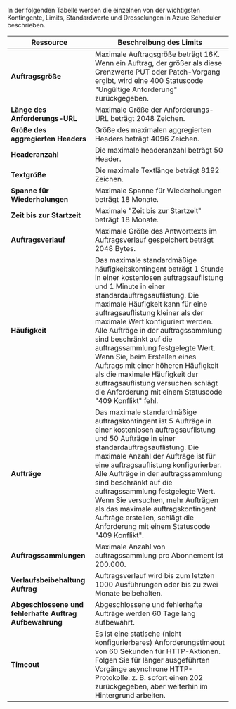 In der folgenden Tabelle werden die einzelnen von der wichtigsten Kontingente, Limits, Standardwerte und Drosselungen in Azure Scheduler beschrieben.

| Ressource | Beschreibung des Limits |
| --- | --- |
| **Auftragsgröße** |Maximale Auftragsgröße beträgt 16K. Wenn ein Auftrag, der größer als diese Grenzwerte PUT oder Patch-Vorgang ergibt, wird eine 400 Statuscode "Ungültige Anforderung" zurückgegeben. |
| **Länge des Anforderungs-URL** |Maximale Größe der Anforderungs-URL beträgt 2048 Zeichen. |
| **Größe des aggregierten Headers** |Größe des maximalen aggregierten Headers beträgt 4096 Zeichen. |
| **Headeranzahl** |Die maximale headeranzahl beträgt 50 Header. |
| **Textgröße** |Die maximale Textlänge beträgt 8192 Zeichen. |
| **Spanne für Wiederholungen** |Maximale Spanne für Wiederholungen beträgt 18 Monate. |
| **Zeit bis zur Startzeit** |Maximale "Zeit bis zur Startzeit" beträgt 18 Monate. |
| **Auftragsverlauf** |Maximale Größe des Antworttexts im Auftragsverlauf gespeichert beträgt 2048 Bytes. |
| **Häufigkeit** |Das maximale standardmäßige häufigkeitskontingent beträgt 1 Stunde in einer kostenlosen auftragsauflistung und 1 Minute in einer standardauftragsauflistung. Die maximale Häufigkeit kann für eine auftragsauflistung kleiner als der maximale Wert konfiguriert werden. Alle Aufträge in der auftragssammlung sind beschränkt auf die auftragssammlung festgelegte Wert. Wenn Sie, beim Erstellen eines Auftrags mit einer höheren Häufigkeit als die maximale Häufigkeit der auftragsauflistung versuchen schlägt die Anforderung mit einem Statuscode "409 Konflikt" fehl. |
| **Aufträge** |Das maximale standardmäßige auftragskontingent ist 5 Aufträge in einer kostenlosen auftragsauflistung und 50 Aufträge in einer standardauftragsauflistung. Die maximale Anzahl der Aufträge ist für eine auftragsauflistung konfigurierbar. Alle Aufträge in der auftragssammlung sind beschränkt auf die auftragssammlung festgelegte Wert. Wenn Sie versuchen, mehr Aufträgen als das maximale auftragskontingent Aufträge erstellen, schlägt die Anforderung mit einem Statuscode "409 Konflikt". |
| **Auftragssammlungen** |Maximale Anzahl von auftragssammlung pro Abonnement ist 200.000. |
| **Verlaufsbeibehaltung Auftrag** |Auftragsverlauf wird bis zum letzten 1000 Ausführungen oder bis zu zwei Monate beibehalten. |
| **Abgeschlossene und fehlerhafte Auftrag Aufbewahrung** |Abgeschlossene und fehlerhafte Aufträge werden 60 Tage lang aufbewahrt. |
| **Timeout** |Es ist eine statische (nicht konfigurierbares) Anforderungstimeout von 60 Sekunden für HTTP-Aktionen. Folgen Sie für länger ausgeführten Vorgänge asynchrone HTTP-Protokolle. z. B. sofort einen 202 zurückgegeben, aber weiterhin im Hintergrund arbeiten. |

